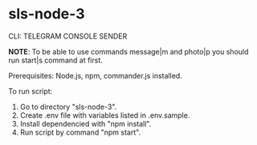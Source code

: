 # sls-node-3
CLI: TELEGRAM CONSOLE SENDER

**NOTE**: To be able to use commands message|m and photo|p you should run start|s command at first.

Prerequisites: Node.js, npm, commander.js installed.

To run script:

1. Go to directory "sls-node-3".
2. Create .env file with variables listed in .env.sample.
3. Install dependencied with "npm install".
4. Run script by command "npm start".
